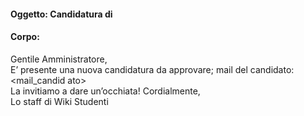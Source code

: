 #### Oggetto: Candidatura di 
#### Corpo: 
Gentile Amministratore,  
E’ presente una nuova candidatura da approvare; mail del candidato: <mail_candid
ato>  
La invitiamo a dare un’occhiata! 
Cordialmente,  
Lo staff di Wiki Studenti
